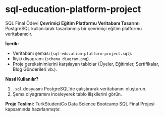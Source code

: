 # sql-education-platform-project
SQL Final Ödevi
**Çevrimiçi Eğitim Platformu Veritabanı Tasarımı**  
PostgreSQL kullanılarak tasarlanmış bir çevrimiçi eğitim platformu veritabanıdır.  

**İçerik:**  
- Veritabanı şeması (`sql-education-platform-project.sql`).  
- İlişki diyagramı (`schema_diagram.png`).  
- Proje gereksinimlerini karşılayan tablolar (Üyeler, Eğitimler, Sertifikalar, Blog Gönderileri vb.).  

**Nasıl Kullanılır?**  
1. `.sql` dosyasını PostgreSQL'de çalıştırarak veritabanını oluşturun.  
2. Şema diyagramını inceleyerek tablo ilişkilerini görün.  

**Proje Teslimi:** TurkStudentCo Data Science Bootcamp SQL Final Projesi kapsamında hazırlanmıştır. 

